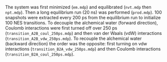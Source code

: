 The system was first minimized (`em.mdp`) and equilibrated (`nvt.mdp` then `npt.mdp`). Then a long equilibrium run (20 ns) was performed (`prod.mdp`). 100 snapshots were extracted every 200 ps from the equilibrium run to initialize 100 NES transitions. To decouple the alchemical water (forward direction), Coulomb interactions were first turned off over 250 ps (`transition_A2B_coul_250ps.mdp`) and then van der Waals (vdW) interactions (`transition_A2B_vdw_250ps.mdp`). To recouple the alchemical water (backward direction) the order was the opposite: first turning on vdw interactions (`transition_B2A_vdw_250ps.mdp`) and then Coulomb interactions (`transition_B2A_coul_250ps.mdp`). 
